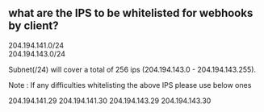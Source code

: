 ## what are the IPS to be whitelisted for webhooks by client?

204.194.141.0/24  
204.194.143.0/24 

Subnet(/24) will cover a total of 256 ips (204.194.143.0 - 204.194.143.255).

Note : If any difficulties whitelisting the above IPS please use below ones 

204.194.141.29 
204.194.141.30 
204.194.143.29 
204.194.143.30 